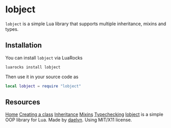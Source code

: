 # lobject
`lobject` is a simple  Lua library that supports multiple inheritance, mixins and types.
## Installation
You can install `lobject` via LuaRocks
```
luarocks install lobject
```
Then use it in your source code as
```lua
local lobject = require "lobject"
```
## Resources
[Home](Home.md)
[Creating a class](Creating-a-class.md)
[Inheritance](Inheritance.md)
[Mixins](Mixins.md)
[Typechecking](Typechecking.md)
[lobject](http://me.daelvn.ga/lobject) is a simple OOP library for Lua.
Made by [daelvn](http://me.daelvn.ga).
Using MIT/X11 license.